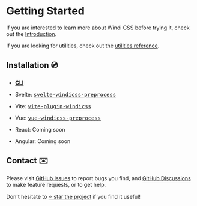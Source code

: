 [windi css]: https://github.com/windicss/windicss
[discussions]: https://github.com/windicss/windicss/discussions
[GitHub Issues]: https://github.com/windicss/windicss/issues?q=is%3Aissue+is%3Aopen+sort%3Aupdated-desc
[GitHub Discussions]: https://github.com/windicss/windicss/discussions
[utilities reference]: /utilities/

# Getting Started

If you are interested to learn more about Windi CSS before trying it, check out the [Introduction](./introduction).

If you are looking for utilities, check out the [utilities reference].

## Installation 💿

- [__CLI__](/guide/cli)

- Svelte: <kbd>[svelte-windicss-preprocess](https://github.com/windicss/svelte-windicss-preprocess)</kbd>

- Vite: <kbd>[vite-plugin-windicss](https://github.com/windicss/vite-plugin-windicss)</kbd>

- Vue: <kbd>[vue-windicss-preprocess](https://github.com/windicss/vue-windicss-preprocess)</kbd>

- React: Coming soon

- Angular: Coming soon


## Contact ✉️

Please visit [GitHub Issues] to report bugs you find, and [GitHub Discussions] to make feature requests, or to get help.

Don't hesitate to [⭐️ star the project][Windi CSS] if you find it useful!
